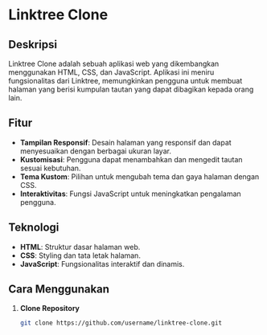 # Linktree Clone

## Deskripsi

Linktree Clone adalah sebuah aplikasi web yang dikembangkan menggunakan HTML, CSS, dan JavaScript. Aplikasi ini meniru fungsionalitas dari Linktree, memungkinkan pengguna untuk membuat halaman yang berisi kumpulan tautan yang dapat dibagikan kepada orang lain.

## Fitur

- **Tampilan Responsif**: Desain halaman yang responsif dan dapat menyesuaikan dengan berbagai ukuran layar.
- **Kustomisasi**: Pengguna dapat menambahkan dan mengedit tautan sesuai kebutuhan.
- **Tema Kustom**: Pilihan untuk mengubah tema dan gaya halaman dengan CSS.
- **Interaktivitas**: Fungsi JavaScript untuk meningkatkan pengalaman pengguna.

## Teknologi

- **HTML**: Struktur dasar halaman web.
- **CSS**: Styling dan tata letak halaman.
- **JavaScript**: Fungsionalitas interaktif dan dinamis.

## Cara Menggunakan

1. **Clone Repository**
   ```bash
   git clone https://github.com/username/linktree-clone.git
